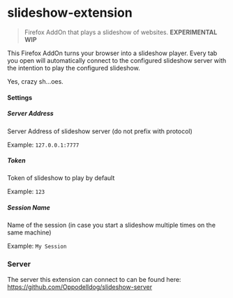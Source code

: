 # slideshow-extension
> Firefox AddOn that plays a slideshow of websites.
> **EXPERIMENTAL WIP**


This Firefox AddOn turns your browser into a slideshow player.
Every tab you open will automatically connect to the configured slideshow server
with the intention to play the configured slideshow.

Yes, crazy sh...oes.



#### Settings


##### Server Address
Server Address of slideshow server (do not prefix with protocol)

Example: ```127.0.0.1:7777```


##### Token
Token of slideshow to play by default

Example: ```123```


##### Session Name
Name of the session (in case you start a slideshow multiple times on the same machine)

Example: ```My Session```

### Server
The server this extension can connect to can be found here:
https://github.com/Oppodelldog/slideshow-server